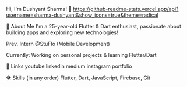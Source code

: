 Hi, I'm Dushyant Sharma! 👋
https://github-readme-stats.vercel.app/api?username=sharma-dushyant&show_icons=true&theme=radical


🚀 About Me
I'm a 25-year-old Flutter & Dart enthusiast, passionate about building apps and exploring new technologies!

Prev. Intern @StuFlo (Mobile Development)

Currently: Working on personal projects & learning Flutter/Dart

🔗 Links
youtube linkedin medium instagram portfolio

🛠 Skills (in any order)
Flutter, Dart, JavaScript, Firebase, Git
